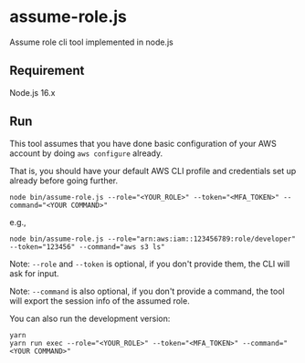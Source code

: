 # assume-role.js

Assume role cli tool implemented in node.js

## Requirement

Node.js 16.x

## Run

This tool assumes that you have done basic configuration of your AWS account by doing `aws configure` already.

That is, you should have your default AWS CLI profile and credentials set up already before going further.

```shell
node bin/assume-role.js --role="<YOUR_ROLE>" --token="<MFA_TOKEN>" --command="<YOUR COMMAND>"
```

e.g., 

```shell
node bin/assume-role.js --role="arn:aws:iam::123456789:role/developer" --token="123456" --command="aws s3 ls"
```

Note: `--role` and `--token` is optional, if you don't provide them, the CLI will ask for input.

Note: `--command` is also optional, if you don't provide a command, the tool will export the session info of the assumed role.

You can also run the development version:

```shell
yarn
yarn run exec --role="<YOUR_ROLE>" --token="<MFA_TOKEN>" --command="<YOUR COMMAND>"
```